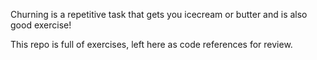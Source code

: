 Churning is a repetitive task that gets you icecream or butter and is also good exercise!

This repo is full of exercises, left here as code references for review.
